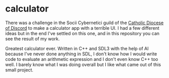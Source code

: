 # calculator
There was a challenge in the Socii Cybernetici guild of the [Catholic Diocese of Discord](https://discord.gg/HZBqYuBFN7) to make a calculator app with a terrible UI. I had a few different ideas but in the end I've settled on this one, and in this repository you can see the result of my work.

Greatest calculator ever. Written in C++ and SDL3 with the help of AI because I've never done anything in SDL, I don't know how I would write code to evaluate an arithmetic expression and I don't even know C++ too well. I barely know what I was doing overall but I like what came out of this small project.
